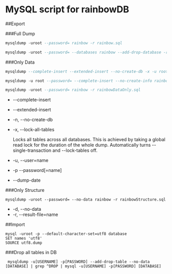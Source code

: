 MySQL script for rainbowDB
==========================

##Export

###Full Dump

```sql
mysqldump -uroot --password= rainbow -r rainbow.sql

mysqldump -uroot --password= --databases rainbow --add-drop-database -r rainbow.sql
```

###Only Data

```sql
mysqldump --complete-insert --extended-insert --no-create-db -x -u root --password= rainbow > rainbowDataOnly.sql

mysqldump -u root --password= --complete-insert --no-create-info rainbow -r rainbowDataOnly.sql

mysqldump -uroot --password= rainbow -r rainbowDataOnly.sql
```

 - --complete-insert
 - --extended-insert
 - -n, --no-create-db
 - -x, --lock-all-tables

	 Locks all tables across all databases. This is achieved
	 by taking a global read lock for the duration of the
	 whole dump. Automatically turns --single-transaction and
	 --lock-tables off.

 - -u, --user=name
 - -p --password[=name]
 - --dump-date


###Only Structure

```mysql
mysqldump -uroot --password= --no-data rainbow -r rainbowStructure.sql
```

 * -d, --no-data
 * -r, --result-file=name

##Import
```mysql
mysql -uroot -p --default-character-set=utf8 database
SET names 'utf8'
SOURCE utf8.dump
```

###Drop all tables in DB
```mysql
 mysqldump -u[USERNAME] -p[PASSWORD] --add-drop-table --no-data [DATABASE] | grep ^DROP | mysql -u[USERNAME] -p[PASSWORD] [DATABASE]
```